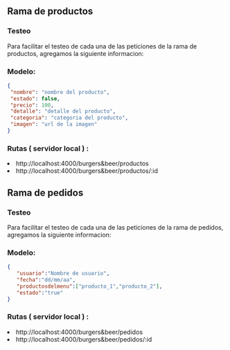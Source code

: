 ## Rama de productos 

### Testeo

Para facilitar el testeo de cada una de las peticiones de la rama de productos, agregamos la siguiente informacion:

### Modelo: 

 ```json
{
  "nombre": "nombre del producto",
  "estado": false,
  "precio": 100,
  "detalle": "detalle del producto",
  "categoria": "categoria del producto",
  "imagen": "url de la imagen"
}
``` 
### Rutas ( servidor local ) :
<li>http://localhost:4000/burgers&beer/productos
<li>http://localhost:4000/burgers&beer/productos/:id

## Rama de pedidos 

### Testeo

Para facilitar el testeo de cada una de las peticiones de la rama de pedidos, agregamos la siguiente informacion:

### Modelo: 

 ```json
{
    "usuario":"Nombre de usuario",
    "fecha":"dd/mm/aa",
    "productosdelmenu":["producto_1","producto_2"],
    "estado":"true"
}
``` 
### Rutas ( servidor local ) :
<li>http://localhost:4000/burgers&beer/pedidos
<li>http://localhost:4000/burgers&beer/pedidos/:id





